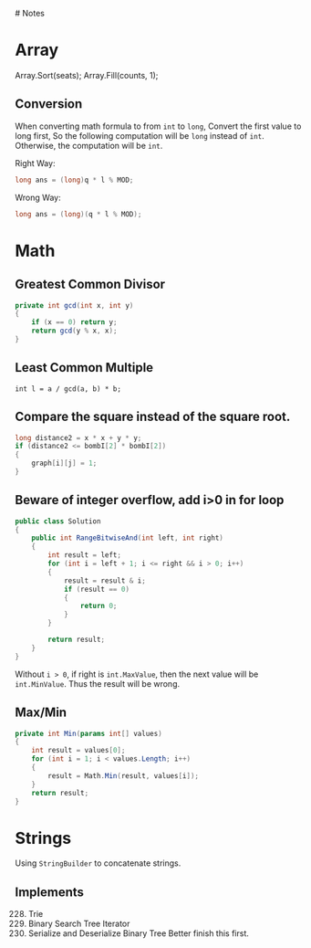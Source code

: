 ﻿﻿# Notes

# Array 

Array.Sort(seats);
Array.Fill(counts, 1);

## Conversion

When converting math formula to from `int` to `long`, 
Convert the first value to long first, 
So the following computation will be `long` instead of `int`. 
Otherwise, the computation will be `int`.

Right Way:
```csharp
long ans = (long)q * l % MOD;
```

Wrong Way:
```csharp
long ans = (long)(q * l % MOD);
```

# Math

## Greatest Common Divisor

```csharp
private int gcd(int x, int y)
{
    if (x == 0) return y;
    return gcd(y % x, x);
}
```

## Least Common Multiple
```
int l = a / gcd(a, b) * b;
```

## Compare the square instead of the square root.
```csharp
long distance2 = x * x + y * y;
if (distance2 <= bombI[2] * bombI[2])
{
    graph[i][j] = 1;
}
```

## Beware of integer overflow, add i>0 in for loop

```csharp
public class Solution
{
    public int RangeBitwiseAnd(int left, int right)
    {
        int result = left;
        for (int i = left + 1; i <= right && i > 0; i++)
        {
            result = result & i;
            if (result == 0)
            {
                return 0;
            }
        }

        return result;
    }
}

```

Without `i > 0`, if right is `int.MaxValue`, then the next value will be `int.MinValue`. Thus the result will be wrong.

## Max/Min

```csharp
private int Min(params int[] values)
{
    int result = values[0];
    for (int i = 1; i < values.Length; i++)
    {
        result = Math.Min(result, values[i]);
    }
    return result;
}
```

# Strings

Using `StringBuilder` to concatenate strings.

## Implements

228. Trie
137. Binary Search Tree Iterator
297. Serialize and Deserialize Binary Tree
Better finish this first.
